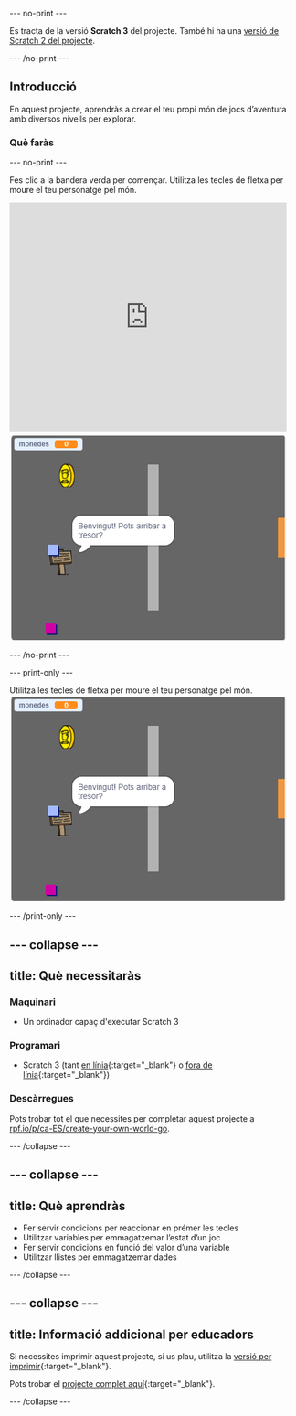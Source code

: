 --- no-print ---

Es tracta de la versió **Scratch 3** del projecte. També hi ha una [versió de Scratch 2 del projecte](https://projects.raspberrypi.org/ca-ES/projects/create-your-own-world-scratch2).

--- /no-print ---

## Introducció

En aquest projecte, aprendràs a crear el teu propi món de jocs d’aventura amb diversos nivells per explorar.

### Què faràs

--- no-print ---

Fes clic a la bandera verda per començar. Utilitza les tecles de fletxa per moure el teu personatge pel món.

<div class="scratch-preview">
  <iframe allowtransparency="true" width="485" height="402" src="https://scratch.mit.edu/projects/embed/395711839/?autostart=false" frameborder="0" scrolling="no"></iframe>
  <img src="images/showcase.png">
</div>

--- /no-print ---

--- print-only ---

Utilitza les tecles de fletxa per moure el teu personatge pel món. ![showcase.png](images/showcase.png)

--- /print-only ---

--- collapse ---
---
title: Què necessitaràs
---

### Maquinari

- Un ordinador capaç d'executar Scratch 3

### Programari

- Scratch 3 (tant [en línia](http://rpf.io/scratchon){:target="_blank"} o [fora de línia](http://rpf.io/scratchoff){:target="_blank"})

### Descàrregues

Pots trobar tot el que necessites per completar aquest projecte a [rpf.io/p/ca-ES/create-your-own-world-go](https://rpf.io/p/ca-ES/create-your-own-world-go).

--- /collapse ---

--- collapse ---
---
title: Què aprendràs
---

- Fer servir condicions per reaccionar en prémer les tecles
- Utilitzar variables per emmagatzemar l’estat d’un joc
- Fer servir condicions en funció del valor d’una variable
- Utilitzar llistes per emmagatzemar dades

--- /collapse ---

--- collapse ---
---
title: Informació addicional per educadors
---

Si necessites imprimir aquest projecte, si us plau, utilitza la [versió per imprimir](https://projects.raspberrypi.org/ca-ES/projects/create-your-own-world/print){:target="_blank"}.

Pots trobar el [projecte complet aquí](https://rpf.io/p/ca-ES/create-your-own-world-get){:target="_blank"}.

--- /collapse ---